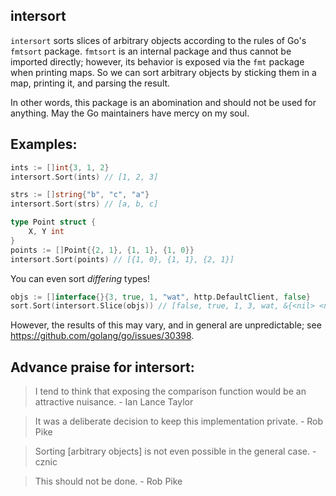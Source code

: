 intersort
---------

`intersort` sorts slices of arbitrary objects according to the rules of Go's
`fmtsort` package. `fmtsort` is an internal package and thus cannot be imported
directly; however, its behavior is exposed via the `fmt` package when printing
maps. So we can sort arbitrary objects by sticking them in a map, printing it,
and parsing the result.

In other words, this package is an abomination and should not be used for
anything. May the Go maintainers have mercy on my soul.

## Examples:

```go
ints := []int{3, 1, 2}
intersort.Sort(ints) // [1, 2, 3]

strs := []string{"b", "c", "a"}
intersort.Sort(strs) // [a, b, c]

type Point struct {
    X, Y int
}
points := []Point{{2, 1}, {1, 1}, {1, 0}}
intersort.Sort(points) // [{1, 0}, {1, 1}, {2, 1}]
```

You can even sort *differing* types!

```go
objs := []interface{}{3, true, 1, "wat", http.DefaultClient, false}
sort.Sort(intersort.Slice(objs)) // [false, true, 1, 3, wat, &{<nil> <nil> <nil> 0s}]
```

However, the results of this may vary, and in general are unpredictable; see
https://github.com/golang/go/issues/30398.


## Advance praise for intersort:

> I tend to think that exposing the comparison function would be an attractive nuisance. - Ian Lance Taylor

> It was a deliberate decision to keep this implementation private. - Rob Pike

> Sorting [arbitrary objects] is not even possible in the general case. - cznic

> This should not be done. - Rob Pike
